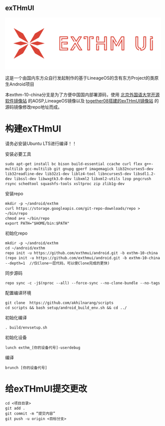## exTHmUI
![](logo.png)

<p>这是一个由国内东方众自行发起制作的基于LineageOS的含有东方Project的类原生Android项目</p>

本exthm-10-china分支是为了方便中国国内部署源码，使用 [北京外国语大学开源软件镜像站](https://mirrors.bfsu.edu.cn/) 的AOSP,LineageOS镜像以及 [together08搭建的exTHmUI镜像站](http://mirrors.muntigerstudio.xyz:3000) 的源码镜像修改repo地址而成。

# 构建exTHmUI

请务必安装Ubuntu LTS进行编译！！

安装必要工具
```
sudo apt-get install bc bison build-essential ccache curl flex g++-multilib gcc-multilib git gnupg gperf imagemagick lib32ncurses5-dev lib32readline-dev lib32z1-dev liblz4-tool libncurses5-dev libsdl1.2-dev libssl-dev libwxgtk3.0-dev libxml2 libxml2-utils lzop pngcrush rsync schedtool squashfs-tools xsltproc zip zlib1g-dev
```
安装repo
```
mkdir -p ~/android/exthm
curl https://storage.googleapis.com/git-repo-downloads/repo > ~/bin/repo
chmod a+x ~/bin/repo
export PATH="$HOME/bin:$PATH"
```
初始化repo
```
mkdir -p ~/android/exthm
cd ~/android/exthm
repo init -u https://github.com/exthmui/android.git -b exthm-10-china
(repo init -u https://github.com/exthmui/android.git -b exthm-10-china --depth=1  //仅Clone一层代码，可以使Clone完成的更快)
```
同步源码
```
repo sync -c -j$(nproc --all) --force-sync --no-clone-bundle --no-tags
```
配置编译环境
```
git clone  https://github.com/akhilnarang/scripts 
cd scripts && bash setup/android_build_env.sh && cd ../
```
初始化编译
```
. build/envsetup.sh
```
初始化设备
```
lunch exthm_[你的设备代号]-userdebug
```
编译
```
brunch [你的设备代号]
```

# 给exTHmUI提交更改

```
cd <项目目录>
git add .
git commit -m “提交内容”
git push -u origin <目标分支>
```
